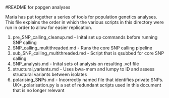 #README for popgen analyses


Maria has put together a series of tools for population genetics analyses. This file explains the order in which the various scripts in this directory were run in order to allow for easier replication.

1. pre_SNP_calling_cleanup.md - Inital set up commands before running SNP calling
2. SNP_calling_multithreaded.md - Runs the core SNP calling pipeline
3. sub_SNP_calling_multithreaded.md - Script that is qsubbed for core SNP calling
4. SNP_analysis.md - Inital sets of analysis on resulting .vcf file
5. structural_variants.md - Uses bwa-mem and lumpy to ID and assess structural variants between isolates
6. polarising_SNPs.md - Incorrectly named file that identifies private SNPs. UK*_polarisation.py is a set of redundant scripts used in this document that is no longer relevant
